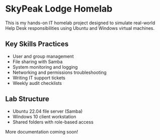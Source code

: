 # SkyPeak Lodge Homelab

This is my hands-on IT homelab project designed to simulate real-world Help Desk responsibilities using Ubuntu and Windows virtual machines.

## Key Skills Practices
- User and group management
- File sharing with Samba
- System monitoring and logging
- Networking and permissions troubleshooting
- Writing IT support tickets
- Weekly audit checklists

## Lab Structure
- Ubuntu 22.04 file server (Samba)
- Windows 10 client workstation
- Shared folders with role-based access

More documentation coming soon!
